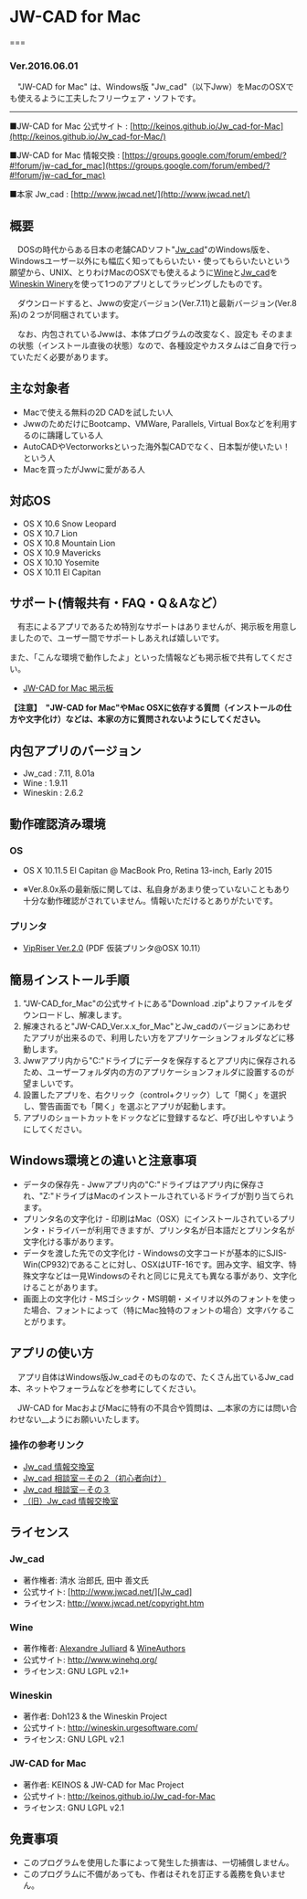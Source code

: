 # JW-CAD for Mac
===
### Ver.2016.06.01

　"JW-CAD for Mac" は、Windows版 "Jw_cad"（以下Jww）をMacのOSXでも使えるように工夫したフリーウェア・ソフトです。

---

■JW-CAD for Mac 公式サイト : [http://keinos.github.io/Jw_cad-for-Mac](http://keinos.github.io/Jw_cad-for-Mac/)

■JW-CAD for Mac 情報交換 : [https://groups.google.com/forum/embed/?#!forum/jw-cad_for_mac](https://groups.google.com/forum/embed/?#!forum/jw-cad_for_mac) 

■本家 Jw_cad : [http://www.jwcad.net/](http://www.jwcad.net/)

## 概要
　DOSの時代からある日本の老舗CADソフト"[Jw_cad]"のWindows版を、Windowsユーザー以外にも幅広く知ってもらいたい・使ってもらいたいという願望から、UNIX、とりわけMacのOSXでも使えるように[Wine]と[Jw_cad]を[Wineskin Winery]を使って1つのアプリとしてラッピングしたものです。

　ダウンロードすると、Jwwの安定バージョン(Ver.7.11)と最新バージョン(Ver.8系)の２つが同梱されています。

　なお、内包されているJwwは、本体プログラムの改変なく、設定も そのままの状態（インストール直後の状態）なので、各種設定やカスタムはご自身で行っていただく必要があります。


## 主な対象者
  - Macで使える無料の2D CADを試したい人
  - JwwのためだけにBootcamp、VMWare, Parallels, Virtual Boxなどを利用するのに躊躇している人
  - AutoCADやVectorworksといった海外製CADでなく、日本製が使いたい！という人
  - Macを買ったがJwwに愛がある人

## 対応OS
  - OS X 10.6 Snow Leopard
  - OS X 10.7 Lion
  - OS X 10.8 Mountain Lion
  - OS X 10.9 Mavericks
  - OS X 10.10 Yosemite
  - OS X 10.11 El Capitan

## サポート(情報共有・FAQ・Q＆Aなど）
　有志によるアプリであるため特別なサポートはありませんが、掲示板を用意しましたので、ユーザー間でサポートしあえれば嬉しいです。

また、「こんな環境で動作したよ」といった情報なども掲示板で共有してください。

* [JW-CAD for Mac 掲示板](https://groups.google.com/forum/embed/?#!forum/jw-cad_for_mac) 

**【注意】　"JW-CAD for Mac"やMac OSXに依存する質問（インストールの仕方や文字化け）などは、本家の方に質問されないようにしてください。**


## 内包アプリのバージョン
  - Jw_cad : 7.11, 8.01a
  - Wine : 1.9.11
  - Wineskin : 2.6.2

## 動作確認済み環境

### OS
  - OS X 10.11.5 El Capitan @ MacBook Pro, Retina 13-inch, Early 2015

  * ※Ver.8.0x系の最新版に関しては、私自身があまり使っていないこともあり十分な動作確認がされていません。情報いただけるとありがたいです。

### プリンタ
  - [VipRiser Ver.2.0][VipRiser] (PDF 仮装プリンタ@OSX 10.11）

## 簡易インストール手順

1. "JW-CAD_for_Mac"の公式サイトにある"Download .zip"よりファイルをダウンロードし、解凍します。
2. 解凍されると"JW-CAD_Ver.x.x_for_Mac"とJw_cadのバージョンにあわせたアプリが出来るので、利用したい方をアプリケーションフォルダなどに移動します。
3. Jwwアプリ内から"C:"ドライブにデータを保存するとアプリ内に保存されるため、ユーザーフォルダ内の方のアプリケーションフォルダに設置するのが望ましいです。
3. 設置したアプリを、右クリック（control+クリック）して「開く」を選択し、警告画面でも「開く」を選ぶとアプリが起動します。
4. アプリのショートカットをドックなどに登録するなど、呼び出しやすいようにしてください。

## Windows環境との違いと注意事項

  - データの保存先 - Jwwアプリ内の"C:"ドライブはアプリ内に保存され、"Z:"ドライブはMacのインストールされているドライブが割り当てられます。
  - プリンタ名の文字化け - 印刷はMac（OSX）にインストールされているプリンタ・ドライバーが利用できますが、プリンタ名が日本語だとプリンタ名が文字化ける事があります。
  - データを渡した先での文字化け - Windowsの文字コードが基本的にSJIS-Win(CP932)であることに対し、OSXはUTF-16です。囲み文字、組文字、特殊文字などは一見Windowsのそれと同じに見えても異なる事があり、文字化けることがあります。
  - 画面上の文字化け - MSゴシック・MS明朝・メイリオ以外のフォントを使った場合、フォントによって（特にMac独特のフォントの場合）文字バケることがります。

## アプリの使い方
　アプリ自体はWindows版Jw_cadそのものなので、たくさん出ているJw_cad本、ネットやフォーラムなどを参考にしてください。

　JW-CAD for MacおよびMacに特有の不具合や質問は、__本家の方には問い合わせない__ようにお願いいたします。

### 操作の参考リンク

  - [Jw_cad 情報交換室][link3]
  - [Jw_cad 相談室－その２（初心者向け）][link2]
  - [Jw_cad 相談室－その３][link3]
  - [（旧）Jw_cad 情報交換室][link1]

## ライセンス

### Jw_cad

- 著作権者: 清水 治郎氏, 田中 善文氏
- 公式サイト: [http://www.jwcad.net/][Jw_cad]
- ライセンス: http://www.jwcad.net/copyright.htm

### Wine

- 著作権者: [Alexandre Julliard][OriginalWineAuthor] & [WineAuthors]
- 公式サイト: http://www.winehq.org/
- ライセンス: GNU LGPL v2.1+

### Wineskin

- 著作者: Doh123 & the Wineskin Project
- 公式サイト: http://wineskin.urgesoftware.com/
- ライセンス: GNU LGPL v2.1

### JW-CAD for Mac

- 著作者: KEINOS & JW-CAD for Mac Project
- 公式サイト: http://keinos.github.io/Jw_cad-for-Mac
- ライセンス: GNU LGPL v2.1

## 免責事項

  - このプログラムを使用した事によって発生した損害は、一切補償しません。
  - このプログラムに不備があっても、作者はそれを訂正する義務を負いません。

   [Jw_cad]: <http://www.jwcad.net/>
   [Wine]: <http://ja.wikipedia.org/wiki/Wine>
   [Wineskin Winery]: <http://wineskin.urgesoftware.com/>
   [VipRiser]: <https://onflapp.wordpress.com/vipriser/>
   [OriginalWineAuthor]: <https://en.wikipedia.org/wiki/Alexandre_Julliard>
   [WineAuthors]: <https://source.winehq.org/source/AUTHORS>
   [Unarchiver]: <https://itunes.apple.com/jp/app/the-unarchiver/id425424353>
   [link1]: <http://www.jwcad.net/bbs2/c-board.cgi?id=001>
   [link2]: <http://www.jwcad.net/bbs2/c-board.cgi?id=004>
   [link3]: <http://www.jwcad.net/bbs2/c-board.cgi?id=002>
   [link4]: <http://www.jwcad.net/bbs2/c-board.cgi?id=003>
